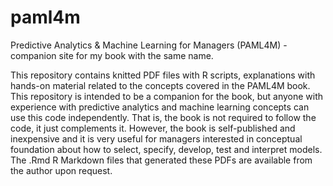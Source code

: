 # paml4m
Predictive Analytics &amp; Machine Learning for Managers (PAML4M) - companion site for my book with the same name.

This repository contains knitted PDF files with R scripts, explanations with hands-on material related to the concepts covered in the PAML4M book. This repository is intended to be a companion for the book, but anyone with experience with predictive analytics and machine learning concepts can use this code independently. That is, the book is not required to follow the code, it just complements it. However, the book is self-published and inexpensive and it is very useful for managers interested in conceptual foundation about how to select, specify, develop, test and interpret models. The .Rmd R Markdown files that generated these PDFs are available from the author upon request. 
